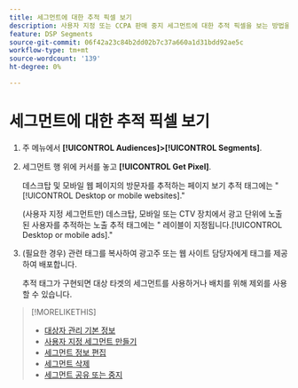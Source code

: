 ```yaml
---
title: 세그먼트에 대한 추적 픽셀 보기
description: 사용자 지정 또는 CCPA 판매 중지 세그먼트에 대한 추적 픽셀을 보는 방법을 알아봅니다.
feature: DSP Segments
source-git-commit: 06f42a23c84b2dd02b7c37a660a1d31bdd92ae5c
workflow-type: tm+mt
source-wordcount: '139'
ht-degree: 0%

---
```


# 세그먼트에 대한 추적 픽셀 보기

1. 주 메뉴에서 **[!UICONTROL Audiences]>[!UICONTROL Segments]**.

1. 세그먼트 행 위에 커서를 놓고 **[!UICONTROL Get Pixel]**.

   데스크탑 및 모바일 웹 페이지의 방문자를 추적하는 페이지 보기 추적 태그에는 &quot;[!UICONTROL Desktop or mobile websites].&quot;

   (사용자 지정 세그먼트만) 데스크탑, 모바일 또는 CTV 장치에서 광고 단위에 노출된 사용자를 추적하는 노출 추적 태그에는 &quot; 레이블이 지정됩니다.[!UICONTROL Desktop or mobile ads].&quot;

1. (필요한 경우) 관련 태그를 복사하여 광고주 또는 웹 사이트 담당자에게 태그를 제공하여 배포합니다.

   추적 태그가 구현되면 대상 타겟의 세그먼트를 사용하거나 배치를 위해 제외를 사용할 수 있습니다.

>[!MORELIKETHIS]
>
>* [대상자 관리 기본 정보](audience-about.md)
>* [사용자 지정 세그먼트 만들기](custom-segment-create.md)
>* [세그먼트 정보 편집](segment-edit.md)
>* [세그먼트 삭제](segment-delete.md)
>* [세그먼트 공유 또는 중지](segment-share.md)

